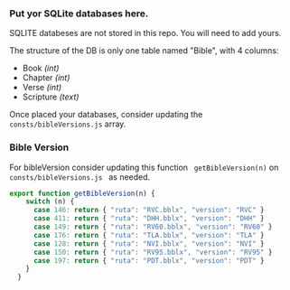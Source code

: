 ### Put yor SQLite databases here.

SQLITE databeses are not stored in this repo. You will need to add yours.

The structure of the DB is only one table named "Bible", with 4 columns:

* Book _(int)_
* Chapter _(int)_
* Verse _(int)_
* Scripture _(text)_

Once placed your databases, consider updating the `consts/bibleVersions.js` array.


### Bible Version

For bibleVersion consider updating this function ``` getBibleVersion(n)``` on ```consts/bibleVersions.js ``` as needed.

```javascript
export function getBibleVersion(n) {
    switch (n) {
      case 146: return { "ruta": "RVC.bblx", "version": "RVC" }
      case 411: return { "ruta": "DHH.bblx", "version": "DHH" }
      case 149: return { "ruta": "RV60.bblx", "version": "RV60" }
      case 176: return { "ruta": "TLA.bblx", "version": "TLA" }
      case 128: return { "ruta": "NVI.bblx", "version": "NVI" }
      case 150: return { "ruta": "RV95.bblx", "version": "RV95" }
      case 197: return { "ruta": "PDT.bblx", "version": "PDT" }
    }
  }
```